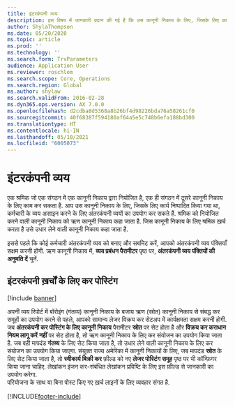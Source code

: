 ```yaml
---
title: इंटरकंपनी व्यय
description: इस विषय में जानकारी प्रदान की गई है कि उस कानूनी निकाय के लिए, जिसके लिए कार्य निष्पादित किया गया था, कर्मचारी के व्यय असाइन करने के लिए अंतरकंपनी व्ययों का कैसे उपयोग करें.
author: ShylaThompson
ms.date: 05/20/2020
ms.topic: article
ms.prod: ''
ms.technology: ''
ms.search.form: TrvParameters
audience: Application User
ms.reviewer: roschlom
ms.search.scope: Core, Operations
ms.search.region: Global
ms.author: shylaw
ms.search.validFrom: 2016-02-28
ms.dyn365.ops.version: AX 7.0.0
ms.openlocfilehash: d2cdba8d5368a8b26bf4d98226bda76a58261cf0
ms.sourcegitcommit: 40f68387f594180af64a5e5c748b6efa188bd300
ms.translationtype: HT
ms.contentlocale: hi-IN
ms.lasthandoff: 05/10/2021
ms.locfileid: "6005073"
---
```

# <a name="intercompany-expenses"></a>इंटरकंपनी व्यय

एक श्रमिक जो एक संगठन में एक कानूनी निकाय द्वारा नियोजित है, एक ही संगठन में दूसरे कानूनी निकाय के लिए काम कर सकता है. आप उस कानूनी निकाय के लिए, जिसके लिए कार्य निष्पादित किया गया था, कर्मचारी के व्यय असाइन करने के लिए अंतरकंपनी व्ययों का उपयोग कर सकते हैं. श्रमिक को नियोजित करने वाली कानूनी निकाय को ऋण कानूनी निकाय कहा जाता है. जिस कानूनी निकाय के लिए श्रमिक ख़र्च करता है उसे उधार लेने वाली कानूनी निकाय कहा जाता है. 

इससे पहले कि कोई कर्मचारी अंतरकंपनी व्यय को बनाए और सबमिट करें, आपको अंतरकंपनी व्यय पंक्तियाँ सक्षम करनी होंगी. ऋण कानूनी निकाय में, **व्यय प्रबंधन पैरामीटर** पृष्ठ पर, **अंतरकंपनी व्यय पंक्तियों की अनुमति दें** चुनें. 

## <a name="tax-posting-for-intercompany-expenses"></a>इंटरकंपनी ख़र्चों के लिए कर पोस्टिंग

[!include [banner](../includes/banner.md)]

अपनी व्यय रिपोर्ट में बॉरोइंग (गंतव्य) कानूनी निकाय के बजाय ऋण (स्रोत) कानूनी निकाय से संबद्ध कर समूहों का उपयोग करने से पहले, आपको सामान्य लेजर विक्रय कर सेटअप में कार्यक्षमता सक्षम करनी होगी. जब **अंतरकंपनी कर पोस्टिंग के लिए कानूनी निकाय** पैरामीटर **स्रोत** पर सेट होता है और **विक्रय कर कराधान नियम लागू करें** **नहीं** पर सेट होता है, तो ऋण कानूनी निकाय के लिए कर संयोजन का उपयोग किया जाता है. जब वही मापदंड **गंतव्य** के लिए सेट किया जाता है, तो उधार लेने वाली कानूनी निकाय के लिए कर संयोजन का उपयोग किया जाएगा. संयुक्त राज्य अमेरिका में कानूनी निकायों के लिए, जब मापदंड **स्रोत** के लिए सेट किया जाता है, तो **स्वीकार्य बिक्री कर** फ़ील्ड को नए **लेजर पोस्टिंग समूह** पृष्ठ पर भी कॉन्फ़िगर किया जाना चाहिए. लेखांकन इंजन कर-संबंधित लेखांकन प्रविष्टि के लिए इस फ़ील्ड से जानकारी का उपयोग करेगा.   
परियोजना के साथ या बिना पोस्ट किए गए ख़र्च लाइनों के लिए व्यवहार संगत है.  


[!INCLUDE[footer-include](../includes/footer-banner.md)]
